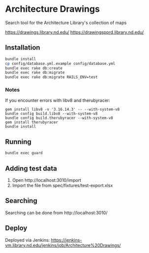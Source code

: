 # Architecture Drawings

Search tool for the Architecture Library's collection of maps

https://drawings.library.nd.edu/
https://drawingspprd.library.nd.edu/

## Installation

```sh
bundle install
cp config/database.yml.example config/database.yml
bundle exec rake db:create
bundle exec rake db:migrate
bundle exec rake db:migrate RAILS_ENV=test
```
### Notes

If you encounter errors with libv8 and therubyracer:
```
gem install libv8 -v '3.16.14.3' -- --with-system-v8
bundle config build.libv8 --with-system-v8
bundle config build.therubyracer --with-system-v8
gem install therubyracer
bundle install
```

## Running
```sh
bundle exec guard
```

## Adding test data

1. Open http://localhost:3010/import
2. Import the file from spec/fixtures/test-export.xlsx

## Searching

Searching can be done from http://localhost:3010/

## Deploy

Deployed via Jenkins: https://jenkins-vm.library.nd.edu/jenkins/job/Architecture%20Drawings/

